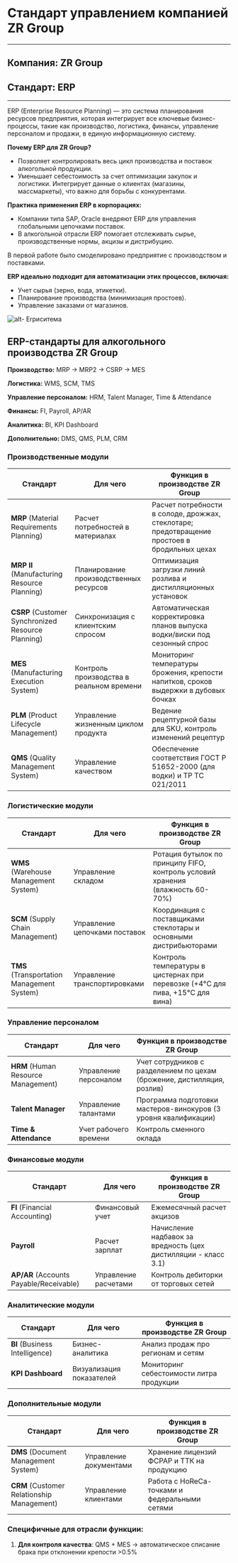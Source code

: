 # Стандарт управлением компанией ZR Group 
---
## Компания: ZR Group
## Cтандарт: ERP
---
ERP (Enterprise Resource Planning) — это система планирования ресурсов предприятия, которая интегрирует все ключевые бизнес-процессы, такие как производство, логистика, финансы, управление персоналом и продажи, в единую информационную систему.

**Почему ERP для ZR Group?**

- Позволяет контролировать весь цикл производства и поставок алкогольной продукции.
- Уменьшает себестоимость за счет оптимизации закупок и логистики.
Интегрирует данные о клиентах (магазины, массмаркеты), что важно для борьбы с конкурентами.

**Практика применения ERP в корпорациях:**

- Компании типа SAP, Oracle внедряют ERP для управления глобальными цепочками поставок.
- В алкогольной отрасли ERP помогает отслеживать сырье, производственные нормы, акцизы и дистрибуцию.

В первой работе было смоделировано предприятие с производством и поставками. 

**ERP идеально подходит для автоматизации этих процессов, включая:**

- Учет сырья (зерно, вода, этикетки).
- Планирование производства (минимизация простоев).
- Управление заказами от магазинов.


![alt- Erpиситема](https://is1c.ru/upload/medialibrary/1f6/0up6cejhms0boeup93x2xo508cjxuu8b.png)

## ERP-стандарты для алкогольного производства ZR Group

**Производство:** MRP &rarr; MRP2 &rarr; CSRP &rarr; MES

**Логистика:** WMS, SCM, TMS

**Управление персоналом:** HRM, Talent Manager, Time & Attendance

**Финансы:** FI, Payroll, AP/AR

**Аналитика:** BI, KPI Dashboard 

**Дополнительно:** DMS, QMS, PLM, CRM



### Производственные модули
| Стандарт | Для чего | Функция в производстве ZR Group |
|----------|----------|----------------------------------|
| **MRP** (Material Requirements Planning) | Расчет потребностей в материалах | Расчет потребности в солоде, дрожжах, стеклотаре; предотвращение простоев в бродильных цехах |
| **MRP II** (Manufacturing Resource Planning) | Планирование производственных ресурсов | Оптимизация загрузки линий розлива и дистилляционных установок |
| **CSRP** (Customer Synchronized Resource Planning) | Синхронизация с клиентским спросом | Автоматическая корректировка планов выпуска водки/виски под сезонный спрос |
| **MES** (Manufacturing Execution System) | Контроль производства в реальном времени | Мониторинг температуры брожения, крепости напитков, сроков выдержки в дубовых бочках |
| **PLM** (Product Lifecycle Management) | Управление жизненным циклом продукта | Ведение рецептурной базы для SKU, контроль изменений рецептур |
| **QMS** (Quality Management System) | Управление качеством | Обеспечение соответствия ГОСТ Р 51652-2000 (для водки) и ТР ТС 021/2011 |

### Логистические модули
| Стандарт | Для чего | Функция в производстве ZR Group |
|----------|----------|----------------------------------|
| **WMS** (Warehouse Management System) | Управление складом | Ротация бутылок по принципу FIFO, контроль условий хранения (влажность 60-70%) |
| **SCM** (Supply Chain Management) | Управление цепочками поставок | Координация с поставщиками стеклотары и  основными дистрибьюторами |
| **TMS** (Transportation Management System) | Управление транспортировками | Контроль температуры в цистернах при перевозке (+4°C для пива, +15°C для вина) |

### Управление персоналом
| Стандарт | Для чего | Функция в производстве ZR Group |
|----------|----------|----------------------------------|
| **HRM** (Human Resource Management) | Управление персоналом | Учет сотрудников с разделением по цехам (брожение, дистилляция, розлив) |
| **Talent Manager** | Управление талантами | Программа подготовки мастеров-винокуров (3 уровня квалификации) |
| **Time & Attendance** | Учет рабочего времени | Контроль сменного оклада |

### Финансовые модули
| Стандарт | Для чего | Функция в производстве ZR Group |
|----------|----------|----------------------------------|
| **FI** (Financial Accounting) | Финансовый учет | Ежемесячный расчет акцизов |
| **Payroll** | Расчет зарплат | Начисление надбавок за вредность (цех дистилляции - класс 3.1) |
| **AP/AR** (Accounts Payable/Receivable) | Управление расчетами | Контроль дебиторки от торговых сетей |

### Аналитические модули
| Стандарт | Для чего | Функция в производстве ZR Group |
|----------|----------|----------------------------------|
| **BI** (Business Intelligence) | Бизнес-аналитика | Анализ продаж про регионам и сетям |
| **KPI Dashboard** | Визуализация показателей | Мониторинг себестоимости литра продукции |

### Дополнительные модули
| Стандарт | Для чего | Функция в производстве ZR Group |
|----------|----------|----------------------------------|
| **DMS** (Document Management System) | Управление документами | Хранение лицензий ФСРАР и ТТК на продукцию |
| **CRM** (Customer Relationship Management) | Управление клиентами | Работа с HoReCa-точками и федеральными сетями |

### Специфичные для отрасли функции:
1. **Для контроля качества**: QMS + MES → автоматическое списание брака при отклонении крепости >0.5%